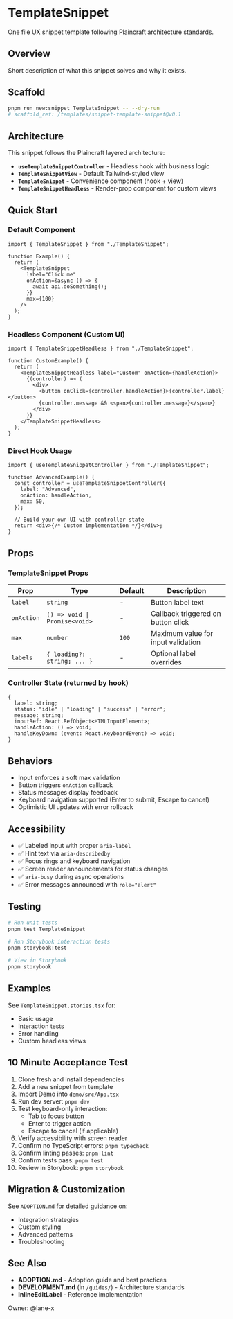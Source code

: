 # TemplateSnippet

One file UX snippet template following Plaincraft architecture standards.

## Overview

Short description of what this snippet solves and why it exists.

## Scaffold

```bash
pnpm run new:snippet TemplateSnippet -- --dry-run
# scaffold_ref: /templates/snippet-template-snippet@v0.1
```

## Architecture

This snippet follows the Plaincraft layered architecture:

- **`useTemplateSnippetController`** - Headless hook with business logic
- **`TemplateSnippetView`** - Default Tailwind-styled view
- **`TemplateSnippet`** - Convenience component (hook + view)
- **`TemplateSnippetHeadless`** - Render-prop component for custom views

## Quick Start

### Default Component

```tsx
import { TemplateSnippet } from "./TemplateSnippet";

function Example() {
  return (
    <TemplateSnippet
      label="Click me"
      onAction={async () => {
        await api.doSomething();
      }}
      max={100}
    />
  );
}
```

### Headless Component (Custom UI)

```tsx
import { TemplateSnippetHeadless } from "./TemplateSnippet";

function CustomExample() {
  return (
    <TemplateSnippetHeadless label="Custom" onAction={handleAction}>
      {(controller) => (
        <div>
          <button onClick={controller.handleAction}>{controller.label}</button>
          {controller.message && <span>{controller.message}</span>}
        </div>
      )}
    </TemplateSnippetHeadless>
  );
}
```

### Direct Hook Usage

```tsx
import { useTemplateSnippetController } from "./TemplateSnippet";

function AdvancedExample() {
  const controller = useTemplateSnippetController({
    label: "Advanced",
    onAction: handleAction,
    max: 50,
  });

  // Build your own UI with controller state
  return <div>{/* Custom implementation */}</div>;
}
```

## Props

### TemplateSnippet Props

| Prop       | Type                          | Default | Description                        |
| ---------- | ----------------------------- | ------- | ---------------------------------- |
| `label`    | `string`                      | -       | Button label text                  |
| `onAction` | `() => void \| Promise<void>` | -       | Callback triggered on button click |
| `max`      | `number`                      | `100`   | Maximum value for input validation |
| `labels`   | `{ loading?: string; ... }`   | -       | Optional label overrides           |

### Controller State (returned by hook)

```tsx
{
  label: string;
  status: "idle" | "loading" | "success" | "error";
  message: string;
  inputRef: React.RefObject<HTMLInputElement>;
  handleAction: () => void;
  handleKeyDown: (event: React.KeyboardEvent) => void;
}
```

## Behaviors

- Input enforces a soft max validation
- Button triggers `onAction` callback
- Status messages display feedback
- Keyboard navigation supported (Enter to submit, Escape to cancel)
- Optimistic UI updates with error rollback

## Accessibility

- ✅ Labeled input with proper `aria-label`
- ✅ Hint text via `aria-describedby`
- ✅ Focus rings and keyboard navigation
- ✅ Screen reader announcements for status changes
- ✅ `aria-busy` during async operations
- ✅ Error messages announced with `role="alert"`

## Testing

```bash
# Run unit tests
pnpm test TemplateSnippet

# Run Storybook interaction tests
pnpm storybook:test

# View in Storybook
pnpm storybook
```

## Examples

See `TemplateSnippet.stories.tsx` for:

- Basic usage
- Interaction tests
- Error handling
- Custom headless views

## 10 Minute Acceptance Test

1. Clone fresh and install dependencies
2. Add a new snippet from template
3. Import Demo into `demo/src/App.tsx`
4. Run dev server: `pnpm dev`
5. Test keyboard-only interaction:
   - Tab to focus button
   - Enter to trigger action
   - Escape to cancel (if applicable)
6. Verify accessibility with screen reader
7. Confirm no TypeScript errors: `pnpm typecheck`
8. Confirm linting passes: `pnpm lint`
9. Confirm tests pass: `pnpm test`
10. Review in Storybook: `pnpm storybook`

## Migration & Customization

See `ADOPTION.md` for detailed guidance on:

- Integration strategies
- Custom styling
- Advanced patterns
- Troubleshooting

## See Also

- **ADOPTION.md** - Adoption guide and best practices
- **DEVELOPMENT.md** (in `/guides/`) - Architecture standards
- **InlineEditLabel** - Reference implementation

<!-- _Owner: @lane-x -->

Owner: @lane-x
